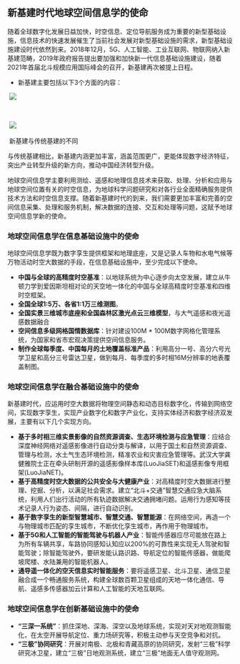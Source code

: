 ## 						新基建时代地球空间信息学的使命

​		随着全球数字化发展日益加快，时空信息、定位导航服务成为重要的新型基础设施，信息技术的快速发展催生了当前社会发展对新型基础设施的需求，新型基础设施建设时代依然到来。2018年12月，5G、人工智能、工业互联网、物联网纳入新基建范畴，2019年政府报告提出要加强和加快新一代信息基础设施建设，随着2021年首届北斗规模应用国际峰会的召开，新基建再次被提上日程。

* 新基建主要包括以下3个方面的内容：

​		![](C:\Users\Wangyachen\Desktop\图片1.png)

​		

​	![](C:\Users\Wangyachen\Desktop\图片2.png)

​																	 新基建与传统基建的不同

​		与传统基建相比，新基建内涵更加丰富，涵盖范围更广，更能体现数字经济特征，突出产业转型升级的新方向，推动中国经济转型升级。

​		地球空间信息学主要利用测绘、遥感和地理信息技术来获取、处理、分析和应用与地球空间位置有关的时空信息，为地球科学问题研究和对各行业全面精确服务提供技术方法和时空信息支撑。随着新基建时代的到来，我们需要更加丰富和完善的空间信息采集、处理和服务机制，解决数据的连接、交互和处理等问题，这赋予地球空间信息学新的使命。

### 地球空间信息学在信息基础设施中的使命

​		地球空间信息学既为数字孪生提供框架和地理底座，又是记录人车物和水电气候等万物活动时空大数据的手段，在信息基础设施中，至少完成以下使命。

  * **中国与全球的高精度时空基准**：以地球系统为中心逐步向太空发展，建立从牛顿力学到爱因斯坦相对论的天空地一体化的中国与全球高精度时空基准和四维时空框架。
  * **全国全球1:5万、各省1:1万三维测图**。
  * **全国实景三维城市底座和全国森林区激光点云三维模型**，与大气遥感和夜光遥感数据融合
  * **空间信息多级网格国情数据库**：针对建设100M * 100M数字网格化管理系统，为国家和省市宏观决策提供空间信息服务。
  * **制作全球每季度、中国每月的土地覆盖标准产品**：利用高分一号、高分六号光学卫星和高分三号雷达卫星，做到每月、每季度的多时相16M分辨率的地表覆盖制图。

### 地球空间信息学在融合基础设施中的使命

​		新基建时代，应运用时空大数据将物理空间静态和动态目标数字化，传输到网络空间，实现数字孪生，实现产业数字化和数字产业化，支持实体经济和数字经济双发展，主要有以下几个实现方向。

* **基于多时相三维实景影像的自然资源调查、生态环境检测与应急管理**：应结合深度神经网络对遥感影像进行自动分类与解译，以用于国土和自然资源调查、管理与检测，水土气生态环境检测，精准农业和灾害应急管理等。武汉大学龚健雅院士正在牵头研制开源的遥感影像样本库(LuoJiaSET)和遥感影像专用框架(LuoJiaNET)。
* **基于高精度时空大数据的公共安全与大健康产业**：对高精度时空大数据进行整理、挖掘、分析，以满足社会需求。建立“北斗+交通”智慧交通应急大脑系统，利用人们出行活动的所有轨迹数据解决交通拥堵问题。运用行为感知等技术记录人行为姿态、间隔，进行自动识别。
* **基于数字孪生的新型智慧城市、智慧交通、智慧能源**：在网络空间，再造一个与物理城市匹配的孪生城市，不断优化孪生城市，再作用于物理城市。
* **基于5G和人工智能的智能驾驶与机器人产业**：智能传感器应尽可能放在路上为所有车辆共享，车路协同感知认知应以200%的可靠性来实现无人驾驶和智能驾驶；除智能驾驶外，要研发能认路识路、导航定位的智能传感器，做能爬坡爬楼、水陆兼用的智能机器人。
* **通导遥一体化的空天信息实时智能服务**：要将遥感卫星、北斗卫星、通信卫星融合成一个畅通服务系统，构建全球数百颗卫星组成的天地一体化通信、导航、遥感多传感器加云计算和人工智能的天地互联网。

### 地球空间信息学在创新基础设施中的使命

* **“三深一系统”**：抓住深地、深海、深空以及地球系统，实现对天对地观测智能化，在太空开展导航定位、重力场研究等，积极主动参与天空竞争和对抗。
* **“三极”协同研究**：开展对南极、北极和青藏高原的协同研究，发射“三极”科学研究冰卫星，建立“三极”日地观测系统，建立“三极”地面无人值守观测网。

